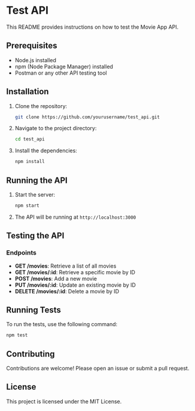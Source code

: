 # Test API

This README provides instructions on how to test the Movie App API.

## Prerequisites

- Node.js installed
- npm (Node Package Manager) installed
- Postman or any other API testing tool

## Installation

1. Clone the repository:
   ```sh
   git clone https://github.com/yourusername/test_api.git
   ```
2. Navigate to the project directory:
   ```sh
   cd test_api
   ```
3. Install the dependencies:
   ```sh
   npm install
   ```

## Running the API

1. Start the server:
   ```sh
   npm start
   ```
2. The API will be running at `http://localhost:3000`

## Testing the API

### Endpoints

- **GET /movies**: Retrieve a list of all movies
- **GET /movies/:id**: Retrieve a specific movie by ID
- **POST /movies**: Add a new movie
- **PUT /movies/:id**: Update an existing movie by ID
- **DELETE /movies/:id**: Delete a movie by ID

## Running Tests

To run the tests, use the following command:

```sh
npm test
```

## Contributing

Contributions are welcome! Please open an issue or submit a pull request.

## License

This project is licensed under the MIT License.
